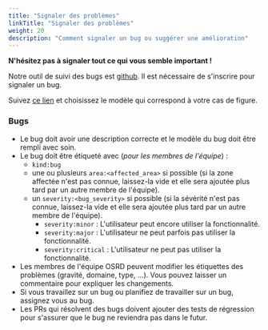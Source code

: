 ```yaml
---
title: "Signaler des problèmes"
linkTitle: "Signaler des problèmes"
weight: 20
description: "Comment signaler un bug ou suggérer une amélioration"
---
```


**N'hésitez pas à signaler tout ce qui vous semble important !**

Notre outil de suivi des bugs est [github](https://github.com/osrd-project/osrd/issues). Il est nécessaire de s'inscrire pour signaler un bug.

Suivez [ce lien](https://github.com/osrd-project/osrd/issues/new/choose) et choisissez le modèle qui correspond à votre cas de figure.

### Bugs

- Le bug doit avoir une description correcte et le modèle du bug doit être rempli avec soin.
- Le bug doit être étiqueté avec (_pour les membres de l'équipe_) :
  - `kind:bug`
  - une ou plusieurs `area:<affected_area>` si possible (si la zone affectée n'est pas connue, laissez-la vide et elle sera ajoutée plus tard par un autre membre de l'équipe).
  - un `severity:<bug_severity>` si possible (si la sévérité n'est pas connue, laissez-la vide et elle sera ajoutée plus tard par un autre membre de l'équipe).
    - `severity:minor` : L'utilisateur peut encore utiliser la fonctionnalité.
    - `severity:major` : L'utilisateur ne peut parfois pas utiliser la fonctionnalité.
    - `severity:critical` : L'utilisateur ne peut pas utiliser la fonctionnalité.
- Les membres de l'équipe OSRD peuvent modifier les étiquettes des problèmes (gravité, domaine, type, ...).
  Vous pouvez laisser un commentaire pour expliquer les changements.
- Si vous travaillez sur un bug ou planifiez de travailler sur un bug, assignez vous au bug.
- Les PRs qui résolvent des bugs doivent ajouter des tests de régression pour s'assurer que le bug ne reviendra pas dans le futur.
